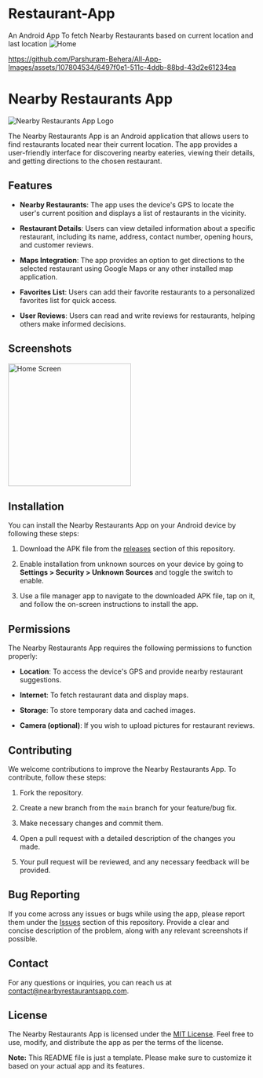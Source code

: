 # Restaurant-App
An Android App To fetch Nearby Restaurants based on current location and last location
![Home](https://github.com/Parshuram-Behera/All-App-Images/assets/107804534/ca2f4807-49c7-4f12-bcf2-f79e1aebe8b3)

https://github.com/Parshuram-Behera/All-App-Images/assets/107804534/6497f0e1-511c-4ddb-88bd-43d2e61234ea

# Nearby Restaurants App

![Nearby Restaurants App Logo](app_logo.png)

The Nearby Restaurants App is an Android application that allows users to find restaurants located near their current location. The app provides a user-friendly interface for discovering nearby eateries, viewing their details, and getting directions to the chosen restaurant.

## Features

- **Nearby Restaurants**: The app uses the device's GPS to locate the user's current position and displays a list of restaurants in the vicinity.

- **Restaurant Details**: Users can view detailed information about a specific restaurant, including its name, address, contact number, opening hours, and customer reviews.

- **Maps Integration**: The app provides an option to get directions to the selected restaurant using Google Maps or any other installed map application.

- **Favorites List**: Users can add their favorite restaurants to a personalized favorites list for quick access.

- **User Reviews**: Users can read and write reviews for restaurants, helping others make informed decisions.

## Screenshots
<img src="[screenshots/screenshot_1.pn](https://github.com/Parshuram-Behera/All-App-Images/assets/107804534/ca2f4807-49c7-4f12-bcf2-f79e1aebe8b3)g" alt="Home Screen" width="250"/>

## Installation

You can install the Nearby Restaurants App on your Android device by following these steps:

1. Download the APK file from the [releases](https://github.com/your-username/nearby-restaurants-app/releases) section of this repository.

2. Enable installation from unknown sources on your device by going to **Settings > Security > Unknown Sources** and toggle the switch to enable.

3. Use a file manager app to navigate to the downloaded APK file, tap on it, and follow the on-screen instructions to install the app.

## Permissions

The Nearby Restaurants App requires the following permissions to function properly:

- **Location**: To access the device's GPS and provide nearby restaurant suggestions.

- **Internet**: To fetch restaurant data and display maps.

- **Storage**: To store temporary data and cached images.

- **Camera (optional)**: If you wish to upload pictures for restaurant reviews.

## Contributing

We welcome contributions to improve the Nearby Restaurants App. To contribute, follow these steps:

1. Fork the repository.

2. Create a new branch from the `main` branch for your feature/bug fix.

3. Make necessary changes and commit them.

4. Open a pull request with a detailed description of the changes you made.

5. Your pull request will be reviewed, and any necessary feedback will be provided.

## Bug Reporting

If you come across any issues or bugs while using the app, please report them under the [Issues](https://github.com/your-username/nearby-restaurants-app/issues) section of this repository. Provide a clear and concise description of the problem, along with any relevant screenshots if possible.

## Contact

For any questions or inquiries, you can reach us at contact@nearbyrestaurantsapp.com.

## License

The Nearby Restaurants App is licensed under the [MIT License](LICENSE). Feel free to use, modify, and distribute the app as per the terms of the license.

**Note:** This README file is just a template. Please make sure to customize it based on your actual app and its features.
